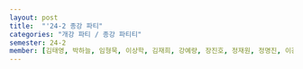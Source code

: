 ```yaml
---
layout: post
title:  "'24-2 종강 파티"
categories: "개강 파티 / 종강 파티티"
semester: 24-2
member: [김태영, 박하늘, 임형묵, 이상학, 김재희, 강예량, 장진호, 정재원, 정명진, 이강서]
---
```

